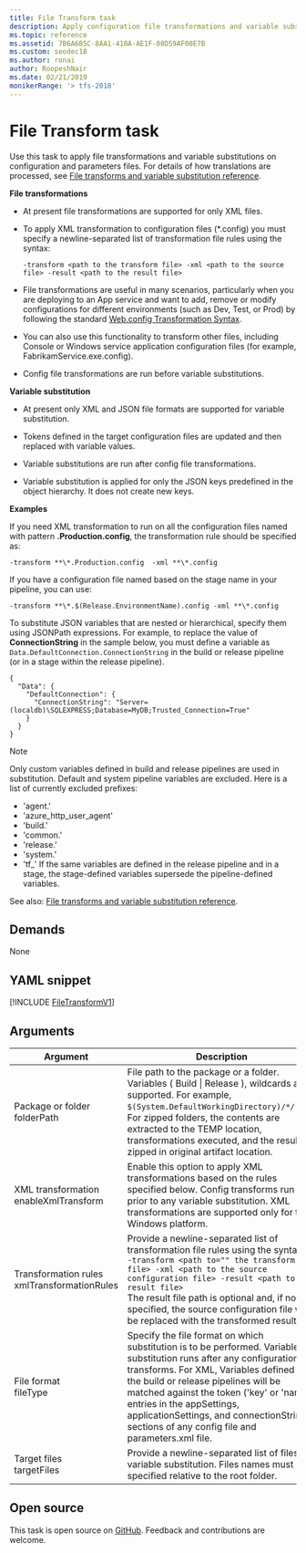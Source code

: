 ```yaml
---
title: File Transform task
description: Apply configuration file transformations and variable substitution to a target package or folder
ms.topic: reference
ms.assetid: 7B6A6B5C-8AA1-410A-AE1F-08D59AF00E7B
ms.custom: seodec18
ms.author: ronai
author: RoopeshNair
ms.date: 02/21/2019
monikerRange: '> tfs-2018'
---
```


# File Transform task

Use this task to apply file transformations and variable substitutions on configuration and parameters files. 
For details of how translations are processed, see [File transforms and variable substitution reference](../transforms-variable-substitution.md).

**File transformations**

* At present file transformations are supported for only XML files.

* To apply XML transformation to configuration files (*.config) you must specify a newline-separated list of transformation file rules using the syntax:

  `-transform <path to the transform file> -xml <path to the source file> -result <path to the result file>` 

* File transformations are useful in many scenarios, particularly when you are deploying to an App service and want to add,
  remove or modify configurations for different environments (such as Dev, Test, or Prod) by following the standard
  [Web.config Transformation Syntax](https://docs.microsoft.com/aspnet/web-forms/overview/deployment/visual-studio-web-deployment/web-config-transformations).

* You can also use this functionality to transform other files, including Console or Windows service application configuration files
  (for example, FabrikamService.exe.config).

* Config file transformations are run before variable substitutions. 

**Variable substitution**

* At present only XML and JSON file formats are supported for variable substitution.

* Tokens defined in the target configuration files are updated and then replaced with variable values. 

* Variable substitutions are run after config file transformations.

* Variable substitution is applied for only the JSON keys predefined in the object hierarchy. It does not create new keys. 

**Examples**

If you need XML transformation to run on all the configuration files named with pattern **.Production.config**,
the transformation rule should be specified as:

`-transform **\*.Production.config  -xml **\*.config`

If you have a configuration file named based on the stage name in your pipeline, you can use:

`-transform **\*.$(Release.EnvironmentName).config -xml **\*.config`

To substitute JSON variables that are nested or hierarchical, specify them using JSONPath expressions. 
For example, to replace the value of **ConnectionString** in the sample below, you must define a variable
as `Data.DefaultConnection.ConnectionString` in the build or release pipeline (or in a stage within the release pipeline). 

```
{
  "Data": {
    "DefaultConnection": {
      "ConnectionString": "Server=(localdb)\SQLEXPRESS;Database=MyDB;Trusted_Connection=True"
    }
  }
}
```

> [!NOTE]
> Only custom variables defined in build and release pipelines are used in substitution. Default and system pipeline variables are excluded.
> Here is a list of currently excluded prefixes: 
> * 'agent.'
> * 'azure_http_user_agent'
> * 'build.'
> * 'common.'
> * 'release.'
> * 'system.'
> * 'tf_'
> If the same variables are defined in the release pipeline and in a stage, the stage-defined variables supersede the pipeline-defined variables.

See also: [File transforms and variable substitution reference](../transforms-variable-substitution.md).

## Demands

None

## YAML snippet

[!INCLUDE [FileTransformV1](../includes/yaml/FileTransformV1.md)]

## Arguments

<table>
<thead>
<tr>
<th>Argument</th>
<th>Description</th>
</tr>
</thead>
<tr>
<td>Package or folder<br />folderPath</td>
<td>File path to the package or a folder. Variables ( Build  | Release ), wildcards are supported. For example, <code>$(System.DefaultWorkingDirectory)/<em>*/</em>.zip</code>. 
For zipped folders, the contents are extracted to the TEMP location, transformations executed, and the results zipped in original artifact location.
</td>
</tr>
<tr>
<td>XML transformation<br />enableXmlTransform</td>
<td>Enable this option to apply XML transformations based on the rules specified below. Config transforms run prior to any variable substitution.
XML transformations are supported only for the Windows platform.
</td>
</tr>
<tr>
<td>Transformation rules<br />xmlTransformationRules</td>
<td>Provide a newline-separated list of transformation file rules using the syntax<br /> 
<code>-transform &lt;path to=&quot;&quot; the transform file&gt; -xml &lt;path to the source configuration file&gt; -result &lt;path to the result file&gt;</code><br />
The result file path is optional and, if not specified, the source configuration file will be replaced with the transformed result file.
</td>
</tr>
<tr>
<td>File format<br />fileType</td>
<td>Specify the file format on which substitution is to be performed. Variable substitution runs after any configuration transforms.
For XML, Variables defined in the build or release pipelines will be matched against the token (&#39;key&#39; or &#39;name&#39;) entries in the appSettings, applicationSettings, and connectionStrings sections of any config file and parameters.xml file. 
</td>
</tr>
<tr>
<td>Target files<br />targetFiles</td>
<td>Provide a newline-separated list of files for variable substitution. Files names must be specified relative to the root folder.
</td>
</tr>
</table>

## Open source

This task is open source on [GitHub](https://github.com/Microsoft/azure-pipelines-tasks). Feedback and contributions are welcome.

